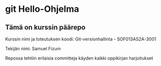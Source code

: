 # git Hello-Ohjelma

## Tämä on kurssin päärepo

Kurssin nimi ja toteutuksen koodi: Git-versionhallinta - SOF013AS2A-3001

Tekijän nimi:  Samuel Fizum

Repossa tehtiin erilaisia committeja käyden kaikki oppikirjan harjoitukset